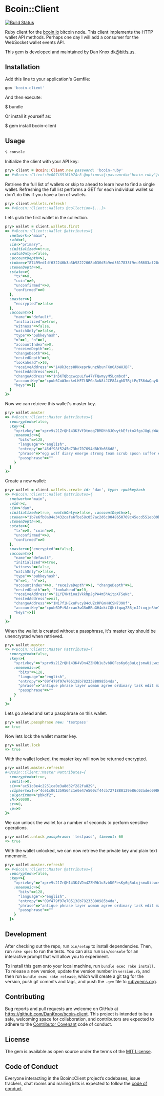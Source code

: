 # Bcoin::Client

[![Build Status](https://travis-ci.org/DanKnox-BitFS/bcoin-client.svg?branch=master)](https://travis-ci.org/DanKnox-BitFS/bcoin-client)

Ruby client for the [bcoin.io](http://bcoin.io) bitcoin node. This
client implements the HTTP wallet API methods. Perhaps one day I will
add a consumer for the WebSocket wallet events API.

This gem is developed and maintained by Dan Knox <dk@bitfs.us>.

## Installation

Add this line to your application's Gemfile:

```ruby
gem 'bcoin-client'
```

And then execute:

$ bundle

Or install it yourself as:

$ gem install bcoin-client

## Usage

```bash
$ console
```

Initialize the client with your API key:

```ruby
pry> client = Bcoin::Client.new password: 'bcoin-ruby'
=> #<Bcoin::Client:0x007f85161b74c8 @options={:password=>"bcoin-ruby"}>
```

Retrieve the full list of wallets or skip to ahead to learn how to find a
single wallet.
Refreshing the full list performs a GET for each individual
wallet so don't do this if you have a ton of wallets.

```ruby
pry> client.wallets.refresh!
=> #<Bcoin::Client::Wallets @collection=[...]>
```

Lets grab the first wallet in the collection.

```ruby
pry> wallet = client.wallets.first
=> #<Bcoin::Client::Wallet @attributes={
  :network=>"main",
  :wid=>1,
  :id=>"primary",
  :initialized=>true,
  :watchOnly=>false,
  :accountDepth=>1,
  :token=>"87499ed1df632246b3a3b98222668b030d5b9ed3617833f9ec08683af20c0dfb",
  :tokenDepth=>0,
  :state=>{
    "tx"=>0,
    "coin"=>0,
    "unconfirmed"=>0,
    "confirmed"=>0
  },
  :master=>{
    "encrypted"=>false
  },
  :account=>{
    "name"=>"default",
    "initialized"=>true,
    "witness"=>false,
    "watchOnly"=>false,
    "type"=>"pubkeyhash",
    "m"=>1, "n"=>1,
    "accountIndex"=>0,
    "receiveDepth"=>1,
    "changeDepth"=>1,
    "nestedDepth"=>0,
    "lookahead"=>10,
    "receiveAddress"=>"14Uk3qcs8RNxeprNunzNbunFXn6AbWHJBF",
    "nestedAddress"=>nil,
    "changeAddress"=>"1n5KTQbqcwcpuLfw47YFQwmyyM5Lgmbcd",
    "accountKey"=>"xpub6CuW3mzkvLHFZtNPGs3xN8tJCF8AighD7RjtPqTS6dwQay8iMqFguQuYC6cHXKYeBTM5qEofMDJ3CsgXwr59Se2HeBS3PoYYtRVySbaMvVX",
    "keys"=>[]
  }
}>
```

Now we can retrieve this wallet's master key.

```ruby
pry> wallet.master
=> #<Bcoin::Client::Master @attributes={
  :encrypted=>false,
  :key=>{
    "xprivkey"=>"xprv9s21ZrQH143K3VfDtnoq7BMDhh8JGwytkEfztoXfgoJUgLsWAisFTtZssbhh41JEN7BWtuLQeWdRyn4tQo4Wcc5xQYkoZNZ42RLCHUErCrN"},
    :mnemonic=>{
      "bits"=>128,
      "language"=>"english",
      "entropy"=>"46df98f5245d73bd707694d8b3b666d8",
      "phrase"=>"egg wolf diary emerge strong team scrub spoon suffer oval often ramp",
      "passphrase"=>""
    }
  }
}>
```

Create a new wallet:

```ruby
pry> wallet = client.wallets.create id: 'dan', type: :pubkeyhash
=> #<Bcoin::Client::Wallet @attributes={
  :network=>"main",
  :wid=>2,
  :id=>"dan",
  :initialized=>true, :watchOnly=>false, :accountDepth=>1,
  :token=>"1b7e6fb0a94e3432cafe6fbe58c057ac2d6c0048650769c45ecd551eb39ba003",
  :tokenDepth=>0,
  :state=>{
    "tx"=>0, "coin"=>0,
    "unconfirmed"=>0,
    "confirmed"=>0
  },
  :master=>{"encrypted"=>false},
  :account=>{
    "name"=>"default",
    "initialized"=>true,
    "witness"=>false,
    "watchOnly"=>false,
    "type"=>"pubkeyhash",
    "m"=>1, "n"=>1,
    "accountIndex"=>0, "receiveDepth"=>1, "changeDepth"=>1,
    "nestedDepth"=>0, "lookahead"=>10,
    "receiveAddress"=>"1LYEVNtioaiVkkhpJgPA4m5hAitpXFSeNc",
    "nestedAddress"=>nil,
    "changeAddress"=>"1N17f1HExuPvcyB4cUZcRPGmHHCSN7J9Uf",
    "accountKey"=>"xpub6DPi9Arcao3wG8oBBuGH4okiCQhifqwgZ86jnJJioqjeShe7MMhqE4Ykfe2YmBzD3Kto7vrszH9scYxGGShTJWjkCQfPWYH5rCDtaLJvqRv",
    "keys"=>[]
  }
}>
```

When the wallet is created without a passphrase, it's master key should be
unencrypted when retrieved.

```ruby
pry> wallet.master
=> #<Bcoin::Client::Master @attributes={
  :encrypted=>false,
  :key=>{
    "xprivkey"=>"xprv9s21ZrQH143K4VDn4ZZH9b1u3vbDGFesKy6g8uLqjsmwUiLwcsNusyHDzeVjQgdBfwNPfL5Fjgk13WNkuFL68LskGbDGn29nwcgYhZwviWc"},
    :mnemonic=>{
      "bits"=>128,
      "language"=>"english",
      "entropy"=>"09f479f97e705138b78233880985b4da",
      "phrase"=>"antique phrase layer woman agree ordinary task edit marine equip honey relax",
      "passphrase"=>""
    }
  }
}>
```

Lets go ahead and set a passphrase on this wallet.

```ruby
pry> wallet.passphrase new: 'testpass'
=> true
```

Now lets lock the wallet master key.

```ruby
pry> wallet.lock
=> true
```

With the wallet locked, the master key will now be returned encrypted.

```ruby
pry> wallet.master.refresh!
#<Bcoin::Client::Master @attributes={
  :encrypted=>true,
  :until=>0,
  :iv=>"ac51c8e4c2251ca0e3a8d32f282fa829",
  :ciphertext=>"4ce1c061359564c1e0e47e500cf44cb7271880129e86c03adec0986b85b714dbd5983afc4a77b93dd068f275bacc5b8493b454aee3ffbf2ccd40b527bd8176fa9ce5ae1d41e153d15ed18081478610d55e1470cc8d2267c88a82e5eb5af5af6e94178fd7f9efeb2aa334e7893c7e1094342d471c157873a80a99a0831b417847ccbafa16aa59d75cf79f487508687092002f2c15a682163cb6173d907ff4a6036958e3fb3604a035527ea4c5b4d2c6965dd275e42d3e2f7406c1f7621bcf4619",
  :algorithm=>"pbkdf2",
  :N=>50000,
  :r=>0,
  :p=>0
}>
```

We can unlock the wallet for a number of seconds to perform sensitive operations.

```ruby
pry> wallet.unlock passphrase: 'testpass', timeout: 60
=> true
```

With the wallet unlocked, we can now retrieve the private key and plain text mnemonic.

```ruby
pry> wallet.master.refresh!
=> #<Bcoin::Client::Master @attributes={
  :encrypted=>false,
  :key=>{
    "xprivkey"=>"xprv9s21ZrQH143K4VDn4ZZH9b1u3vbDGFesKy6g8uLqjsmwUiLwcsNusyHDzeVjQgdBfwNPfL5Fjgk13WNkuFL68LskGbDGn29nwcgYhZwviWc"},
    :mnemonic=>{
      "bits"=>128,
      "language"=>"english",
      "entropy"=>"09f479f97e705138b78233880985b4da",
      "phrase"=>"antique phrase layer woman agree ordinary task edit marine equip honey relax",
      "passphrase"=>""
    }
  }>
```

## Development

After checking out the repo, run `bin/setup` to install dependencies. Then, run `rake spec` to run the tests. You can also run `bin/console` for an interactive prompt that will allow you to experiment.

To install this gem onto your local machine, run `bundle exec rake install`. To release a new version, update the version number in `version.rb`, and then run `bundle exec rake release`, which will create a git tag for the version, push git commits and tags, and push the `.gem` file to [rubygems.org](https://rubygems.org).

## Contributing

Bug reports and pull requests are welcome on GitHub at https://github.com/DanKnox/bcoin-client. This project is intended to be a safe, welcoming space for collaboration, and contributors are expected to adhere to the [Contributor Covenant](http://contributor-covenant.org) code of conduct.

## License

The gem is available as open source under the terms of the [MIT License](http://opensource.org/licenses/MIT).

## Code of Conduct

Everyone interacting in the Bcoin::Client project’s codebases, issue trackers, chat rooms and mailing lists is expected to follow the [code of conduct](https://github.com/DanKnox/bcoin-client/blob/master/CODE_OF_CONDUCT.md).
